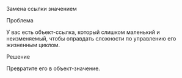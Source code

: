 Замена ссылки значением

Проблема

У вас есть объект-ссылка, который слишком маленький и неизменяемый, чтобы оправдать сложности по управлению его жизненным циклом.

Решение

Превратите его в объект-значение.
